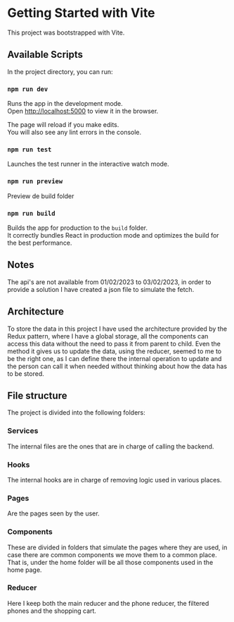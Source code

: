 # Getting Started with Vite

This project was bootstrapped with Vite.

## Available Scripts

In the project directory, you can run:

### `npm run dev`

Runs the app in the development mode.\
Open [http://localhost:5000](http://localhost:5000) to view it in the browser.

The page will reload if you make edits.\
You will also see any lint errors in the console.

### `npm run test`

Launches the test runner in the interactive watch mode.

### `npm run preview`

Preview de build folder

### `npm run build`

Builds the app for production to the `build` folder.\
It correctly bundles React in production mode and optimizes the build for the best performance.

## Notes

The api's are not available from 01/02/2023 to 03/02/2023, in order to provide a solution I have created a json file to simulate the fetch.

## Architecture

To store the data in this project I have used the architecture provided by the Redux pattern, where I have a global storage, all the components can access this data without the need to pass it from parent to child. Even the method it gives us to update the data, using the reducer, seemed to me to be the right one, as I can define there the internal operation to update and the person can call it when needed without thinking about how the data has to be stored.

## File structure

The project is divided into the following folders:

### Services

The internal files are the ones that are in charge of calling the backend.

### Hooks

The internal hooks are in charge of removing logic used in various places.

### Pages

Are the pages seen by the user.

### Components

These are divided in folders that simulate the pages where they are used, in case there are common components we move them to a common place. That is, under the home folder will be all those components used in the home page.

### Reducer

Here I keep both the main reducer and the phone reducer, the filtered phones and the shopping cart.
